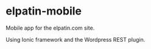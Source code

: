 # elpatin-mobile

Mobile app for the elpatin.com site.

Using Ionic framework and the Wordpress REST plugin.
